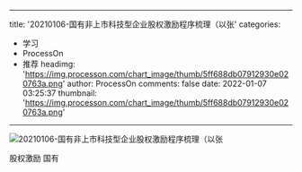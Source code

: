 
---
title: '20210106-国有非上市科技型企业股权激励程序梳理（以张'
categories: 
 - 学习
 - ProcessOn
 - 推荐
headimg: 'https://img.processon.com/chart_image/thumb/5ff688db07912930e020763a.png'
author: ProcessOn
comments: false
date: 2022-01-07 03:25:37
thumbnail: 'https://img.processon.com/chart_image/thumb/5ff688db07912930e020763a.png'
---

<div>   
<img class="thumb" alt="20210106-国有非上市科技型企业股权激励程序梳理（以张" src="https://img.processon.com/chart_image/thumb/5ff688db07912930e020763a.png" referrerpolicy="no-referrer">
<p>股权激励 国有</p>  
</div>
            
